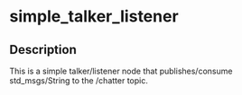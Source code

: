 simple_talker_listener
======================

## Description

This is a simple talker/listener node that publishes/consume std_msgs/String to the /chatter topic.
